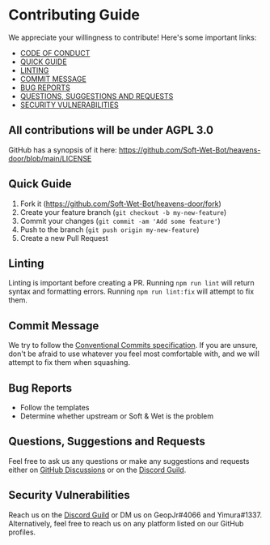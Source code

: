 # Contributing Guide

We appreciate your willingness to contribute! Here's some important links:

- [CODE OF CONDUCT](https://github.com/Soft-Wet-Bot/heavens-door/blob/main/CODE_OF_CONDUCT.md)
- [QUICK GUIDE](#quick-guide)
- [LINTING](#linting)
- [COMMIT MESSAGE](#commit-message)
- [BUG REPORTS](#bug-reports)
- [QUESTIONS, SUGGESTIONS AND REQUESTS](#questions-suggestions-and-requests)
- [SECURITY VULNERABILITIES](#security-vulnerabilities)

## All contributions will be under AGPL 3.0

GitHub has a synopsis of it here: https://github.com/Soft-Wet-Bot/heavens-door/blob/main/LICENSE

## Quick Guide

1. Fork it (<https://github.com/Soft-Wet-Bot/heavens-door/fork>)
2. Create your feature branch (`git checkout -b my-new-feature`)
3. Commit your changes (`git commit -am 'Add some feature'`)
4. Push to the branch (`git push origin my-new-feature`)
5. Create a new Pull Request

## Linting

Linting is important before creating a PR.
Running `npm run lint` will return syntax and formatting errors.
Running `npm run lint:fix` will attempt to fix them.

## Commit Message

We try to follow the [Conventional Commits specification](https://www.conventionalcommits.org/en/v1.0.0/).
If you are unsure, don't be afraid to use whatever you feel most comfortable with, and we will attempt to fix them when squashing.

## Bug Reports

- Follow the templates
- Determine whether upstream or Soft & Wet is the problem

## Questions, Suggestions and Requests

Feel free to ask us any questions or make any suggestions and requests either on [GitHub Discussions](https://github.com/Soft-Wet-Bot/heavens-door/discussions) or on the [Discord Guild](https://discord.gg/SWEsj6q).

## Security Vulnerabilities

Reach us on the [Discord Guild](https://discord.gg/SWEsj6q) or DM us on GeopJr#4066 and Yimura#1337.
Alternatively, feel free to reach us on any platform listed on our GitHub profiles.
